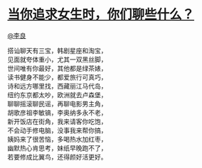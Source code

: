 
#  [当你追求女生时，你们聊些什么？](https://zhihu.com/questions/25955712)



[@李良](https://zhihu.com/people/9d7c7a9a923f88b0c4cf0e29175b49a2)

搭讪聊天有三宝，韩剧星座和淘宝，<br>见面就夸体重小，尤其一双黑丝脚，<br>世间唯有你最好，其他都是绿茶婊，<br>读书健身不能少，都爱旅行可真巧，<br>诗和远方哪里找，西藏丽江马代岛，<br>纽约东京都太吵，欧洲就去卢森堡，<br>聊聊摇滚聊民谣，再聊电影男主角，<br>胡歌彦祖李敏镐，李奥纳多永不老，<br>新开饭店在街角，我来请客你吃饱，<br>不会动手修电脑，没事我来帮你搞，<br>姨妈来了很苦恼，多喝热水加红枣，<br>幽默热心肯思考，妹纸早晚跑不了，<br>若要修成比翼鸟，还得颜好活更好。